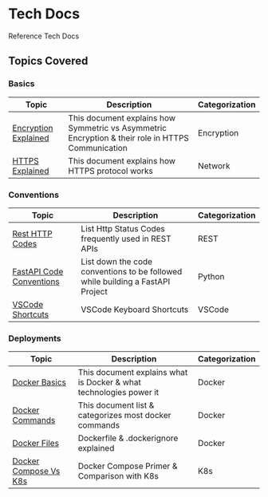 # Tech Docs

Reference Tech Docs

## Topics Covered

### Basics

| Topic | Description | Categorization |
| ----- | ----------- | -------------- |
| [Encryption Explained](./docs/network-basics/Encryption.md) | This document explains how Symmetric vs Asymmetric Encryption & their role in HTTPS Communication  | Encryption |
| [HTTPS Explained](./docs/network-basics/HttpsExplained.md)  | This document explains how HTTPS protocol works | Network |

### Conventions

| Topic | Description | Categorization |
| ----- | ----------- | -------------- |
| [Rest HTTP Codes](./docs/network-basics/HttpStatusCodes.md)          | List Http Status Codes frequently used in REST APIs | REST |
| [FastAPI Code Conventions](./docs/fastapi/NamingConventions.md) | List down the code conventions to be followed while building a FastAPI Project | Python |
| [VSCode Shortcuts](./docs/misc/VSCodeKeyShortcuts.md) | VSCode Keyboard Shortcuts | VSCode |

### Deployments

| Topic | Description | Categorization |
| ----- | ----------- | -------------- |
| [Docker Basics](./docs/deployment/docker/Docker.md) | This document explains what is Docker & what technologies power it  | Docker |
| [Docker Commands](./docs/deployment/docker/DockerCommandsCategorization.md) | This document list & categorizes most docker commands  | Docker |
| [Docker Files](./docs/deployment/docker/FilesInDocker.md) | Dockerfile & .dockerignore explained  | Docker |
| [Docker Compose Vs K8s](./docs/deployment/k8s/DockerComposeVsK8s.md) | Docker Compose Primer & Comparison with K8s  | K8s |
